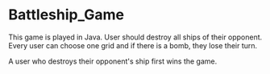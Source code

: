 # Battleship_Game
This game is played in Java. User should destroy all ships of their opponent. 
Every user can choose one grid and if there is a bomb, they lose their turn.

A user who destroys their opponent's ship first wins the game. 
